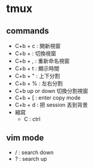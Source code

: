 # tmux

## commands
* C+b + c : 開新視窗
* C+b + <num> : 切換視窗
* C+b + , : 重新命名視窗
* C+b + t : 顯示時間
* C+b + " : 上下分割
* C+b + % : 左右分割
* C+b up or down 切換分割視窗
* C+b + [ : enter copy mode
* C+b + d : 把 session 丟到背景
* 縮寫
  * C : ctrl

## vim mode
* / : search down
* ? : search up
